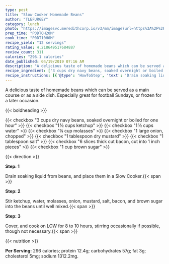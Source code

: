 ```yaml
---
type: post
title: "Slow Cooker Homemade Beans"
author: "TLEFURGEY"
category: lunch
photo: "https://imagesvc.meredithcorp.io/v3/mm/image?url=https%3A%2F%2Fimages.media-allrecipes.com%2Fuserphotos%2F2196632.jpg"
prep_time: "P0DT0H20M"
cook_time: "P0DT10H0M"
recipe_yield: "12 servings"
rating_value: 4.218649517684887
review_count: 311
calories: "296.1 calories"
date_published: 04/19/2019 07:16 AM
description: "A delicious taste of homemade beans which can be served as a main course or as a side dish. Especially great for football Sundays, or frozen for a later occasion."
recipe_ingredient: ['3 cups dry navy beans, soaked overnight or boiled for one hour', '1\u2009½ cups ketchup', '1\u2009½ cups water', '¼ cup molasses', '1 large onion, chopped', '1 tablespoon dry mustard', '1 tablespoon salt', '6 slices thick cut bacon, cut into 1 inch pieces', '1 cup brown sugar']
recipe_instructions: [{'@type': 'HowToStep', 'text': 'Drain soaking liquid from beans, and place them in a Slow Cooker.\n'}, {'@type': 'HowToStep', 'text': 'Stir ketchup, water, molasses, onion, mustard, salt, bacon, and brown sugar into the beans until well mixed.\n'}, {'@type': 'HowToStep', 'text': 'Cover, and cook on LOW for 8 to 10 hours, stirring occasionally if possible, though not necessary.\n'}]
---
```


A delicious taste of homemade beans which can be served as a main course or as a side dish. Especially great for football Sundays, or frozen for a later occasion. 

{{< boldheading >}}

{{< checkbox "3 cups dry navy beans, soaked overnight or boiled for one hour" >}}
{{< checkbox "1 ½ cups ketchup" >}}
{{< checkbox "1 ½ cups water" >}}
{{< checkbox "¼ cup molasses" >}}
{{< checkbox "1 large onion, chopped" >}}
{{< checkbox "1 tablespoon dry mustard" >}}
{{< checkbox "1 tablespoon salt" >}}
{{< checkbox "6 slices thick cut bacon, cut into 1 inch pieces" >}}
{{< checkbox "1 cup brown sugar" >}}


{{< direction >}}

**Step: 1**

Drain soaking liquid from beans, and place them in a Slow Cooker.{{< span >}}

**Step: 2**

Stir ketchup, water, molasses, onion, mustard, salt, bacon, and brown sugar into the beans until well mixed.{{< span >}}

**Step: 3**

Cover, and cook on LOW for 8 to 10 hours, stirring occasionally if possible, though not necessary.{{< span >}}

{{< nutrition >}}

**Per Serving:** 296 calories; protein 12.4g; carbohydrates 57g; fat 3g; cholesterol 5mg; sodium 1312.2mg.